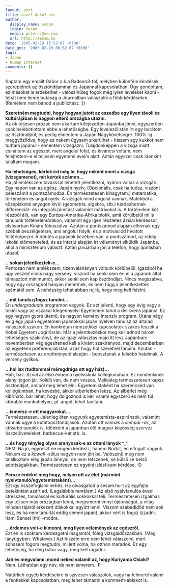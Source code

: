 ```yaml
---
layout: post
title: naze? doko? etc
author:
  display_name: sesam
  login: sesam
  email: petersz@me.com
  url: http://sesam.hu
date: '2005-02-19 15:52:07 +0100'
date_gmt: '2005-02-19 06:52:07 +0100'
tags:
- Japan
- Human Interest
comments: []
---
```


Kaptam egy emailt Gábor a.k.a Radeon3-tól, melyben különféle kérdések szerepelnek az ösztöndíjammal és Japánnal kapcsolatban. Úgy gondoltam, ez másokat is érdekelhet - valószínűleg fogok még iylen leveleket kapni - tehát nem lenne butaság a Journalban válaszolni a főbb kérdésekre. (Remélem nem bánod a publicitást. :))

**Szeretném megtudni, hogy hogyan jutott az eszedbe egy ilyen távoli és kultúrájában is nagyon eltérő országba utazni.**  
Az ok teljesen prózai: nem akartam kifejezetten Japánba jönni, egyszerűen csak belebotlottam ebbe a lehetőségbe. Egy levelezőlistán írt egy barátom az ösztöndíjról, és pedig elmentem a Japán Nagykövetségre. 100%-ig meggyőződve, hogy ez nekem úgysem sikerülhet - hiszem egy kukkot nem tudtam japánul - elmentem vizsgázni. Tulajdonképpen a vizsga miatt csináltam az egészet, mert angolul folyt, és kíváncsi voltam, nem felejtettem-e el teljesen egyetemi éveim alatt. Aztán egyszer csak idenkint találtam magam.

**Ha lehetséges, kérlek írd még le, hogy miként ment a vizsga (vizsgamenet), mit kértek számon...**  
Ha jól emlékszem tavasszal lehetett jelentkezni, nyáron voltak a vizsgák. Egy napon van az egész. Japán nyelv, (Opcionális, csak ha tudsz, viszont beleszámít a pontszámodba. Én természetesen kihagytam.) matematika, történelem és angol nyelv. A vizsgák mind angolul vannak. Matekból a középiskolai anyagon kívül (geometria, algebra, stb.) kérdezhetnek differenciál- és integrálszámítást valamint mátrixokat is. A történelem két részből állt, van egy Európa-Amerika-Afrika blokk, amit körülbelül mi is tanulunk történelemórákon, valamint egy igen részletes ázsiai kérdéssor, elsősorban Kínára fókuszálva. Azután a pontszámod alapján elhívnak egy szóbeli beszélgetésre, ami angolul folyik, és a motivációd hivatott feltérképezni. A döntés a japánok kezében van, a pontszámod, az eddigi iskolai előmeneteled, és az interjú alapján írt véleményt elküldik Japánba, ahol a minisztérium választ. Aztán januárban jön a telefon, hogy áprilisban utazol.

**...sokan jelentkeztek-e...**  
Pontosan nem emlékszem, tizenvalahányan voltunk körülbelül. Igazából ha úgy veszed nincs nagy verseny, viszont ha senki sem éri el a japánok által támasztott minimumot, akkor senki sem kap ösztöndíjat. Nincs megszabva, hogy egy országból hányan mehetnek, és nem függ a jelentkezettek számától sem. A nehézség tehát abban rejlik, hogy meg kell felelni.

**...mit tanulsz/fogsz tanulni...**  
Én _undergraduate_ programon vagyok. Ez azt jelenti, hogy egy évig vagy a tokiói vagy az oszakai Idegennyelvi Egyetemen tanul a delikvens japánul. Ez egy nagyon gyors ütemű, és nagyon kemény intenzív program. Utána négy évig egy japán egyetemen japánokkal japán nyelven tanulsz az általad választott szakon. Én konkrétan nemzetközi kapcsolatok szakos leszek a Kobei Egyetem Jogi Karán. Már a jelentkezéskor meg kell adnod három lehetséges szakirányt, de az igazi választás majd itt lesz Japánban: novemberben véglegesítened kell a kívánt szakirányod, majd decemberben az egyetemi preferencialistád, azaz hogy hol szeretnél tanulni. Azután - természetesen az eredményeid alapján - beosztanak a felsőbb hatalmak. A verseny gyilkos.

**...hol lax (tudtommal méregdrága ott egy ház)...**  
Hah, ház. Szval az első évben a nyelviskola kollégiumában. Ez mindenkinek alanyi jogon jár. Kolidíj van, de nem vészes. Mellesleg természetesen kapsz ösztöndíjat, amiből meg lehet élni. Egyetemistaként ha szerencséd van kollégiumban, ha kevésbé, akkor albérletben laksz. Az albérlet még kibírható, bár lehet, hogy dolgoznod is kell valami egyszerű és nem túl időrabló munkahelyen, pl. angolt lehet tanítani.

**...ismersz-e ott magyarokat...**  
Természetesen. Jelenleg öten vagyunk egyetemista-aspiránsok, valamint vannak ugye a kutatóösztöndíjasok. Azután ott vannak a _sempai_ -ok, az idősebb tanulók is. Időnként a japánban élő magyar közösség szervez összejöveteleket, barbecue-kat stb. is.

**...és hogy tényleg olyan aranyosak-e az ottani lányok ^_^**  
NEM! Na jó, egyrészt ne engem kérdezz, hanem Norbit, én elfogult vagyok. Nekem ez a _kawaii_ -stílus nagyon nem jön be. Valószínű még nem találkoztam elég japán lánnyal, de nem tetszenek, se külső se belső adottságaikban. Természetesen ez egyéni ízlésficam kérdése. :D

**Persze érdekel még hogy, milyen ott az élet (mármint nyelvtanuló/egyetemistaként)...**  
Ezt így összefoglalni nehéz. Ha olvasgatod a sesam.hu-t az egyfajta betekintést azért ad. (Legalábbis remélem.) Az első nyelvtanulós éved stresszes, tanulással és kulturális sokkokkal teli. Természetesen izgalmas egy teljsen más országban lenni, megismerni ennyi újdonságot, a világ minden tájáról érkezett diákokkal együtt lenni. Viszont szabadidőd nem sok lesz, és ha nem tanultál eddig semmi japánt, akkor vért is fogsz izzadni. Itami Sensei (tm) -módra.

**...érdemes volt-e kimenni, meg ilyen vélemények az egészről.**  
Ezt én is szoktam kérdezgetni magamtól, főleg vizsgaidőszakban. (Meg lányügyben. Whatever.) Azt hiszem erre nem lehet válaszolni, mert sohasem fogom megtudni, mi lett volna, ha otthon maradok. Ez egy lehetőség, ha elég bátor vagy, meg kell ragadni.

**Jah és mégvalami: mond neked valamit az, hogy Kuriyama Chiaki?**  
Nem. Láthatóan egy név, de nem ismerem. :P

Natürlich egyéb kérdésekre is szívesen válaszolok, vagy ha felmerül valami a fentiekkel kapcsolatban, meg lehet támadni a komment-ablakot is.
